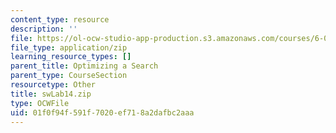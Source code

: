 ```yaml
---
content_type: resource
description: ''
file: https://ol-ocw-studio-app-production.s3.amazonaws.com/courses/6-01sc-introduction-to-electrical-engineering-and-computer-science-i-spring-2011/01f0f94f591f7020ef718a2dafbc2aaa_swLab14.zip
file_type: application/zip
learning_resource_types: []
parent_title: Optimizing a Search
parent_type: CourseSection
resourcetype: Other
title: swLab14.zip
type: OCWFile
uid: 01f0f94f-591f-7020-ef71-8a2dafbc2aaa
---
```

